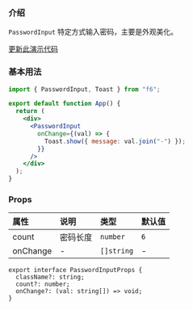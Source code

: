 <div class="block-panel">

<h3>介绍</h3>

`PasswordInput` 特定方式输入密码，主要是外观美化。


</div>
<div class="block-panel">
        <a class="to-github-link" target="_blank" href=https://github.com/Webang/f6/tree/master/packages/f6/packages/password-input/demo/basic.md>更新此演示代码</a>
        <h3>基本用法</h3>

```jsx
import { PasswordInput, Toast } from "f6";

export default function App() {
  return (
    <div>
      <PasswordInput
        onChange={(val) => {
          Toast.show({ message: val.join("-") });
        }}
      />
    </div>
  );
}
```
</div>
<div class="block-panel">

<h3>Props</h3>

| 属性 | 说明 | 类型 | 默认值 |
| :-  | :- | :- | :- |
| count | 密码长度 | `number` | `6` |
| onChange | - | `[]string` | - |

```tsx
export interface PasswordInputProps {
  className?: string;
  count?: number;
  onChange?: (val: string[]) => void;
}
```
</div>